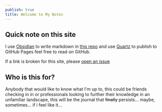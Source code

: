 ```yaml
---
publish: true
title: Welcome to My Notes
---
```

## Quick note on this site
I use [Obsidian](https://obsidian.md) to write markdown in [this repo](https://github.com/mowglixx/notes) and use [Quartz](https://github.com/jackyzha0/quartz) to publish to GitHub Pages feel free to read on GitHub.

If a link is broken for this site, please [open an issue](https://github.com/mowglixx/notes/issues/new?title=Link+not+working+on+quartz)

## Who is this for?

Anybody that would like to know what I'm up to, this could be friends checking in in or professionals looking to further their knowledge in an unfamiliar landscape, this will be the journal that ~~finally~~ persists... maybe, sometimes... if i feel like it... 